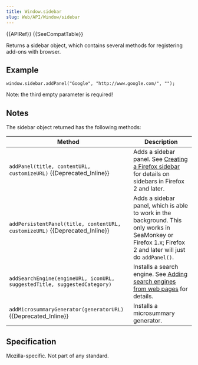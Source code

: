 ```yaml
---
title: Window.sidebar
slug: Web/API/Window/sidebar
---
```


{{APIRef}} {{SeeCompatTable}}

Returns a sidebar object, which contains several methods for registering add-ons with browser.

## Example

```
window.sidebar.addPanel("Google", "http://www.google.com/", "");
```

Note: the third empty parameter is required!

## Notes

The sidebar object returned has the following methods:

| Method                                                                      | Description                                                                                                                                                |
| --------------------------------------------------------------------------- | ---------------------------------------------------------------------------------------------------------------------------------------------------------- |
| `addPanel(title, contentURL, customizeURL)` {{Deprecated_Inline}}           | Adds a sidebar panel. See [Creating a Firefox sidebar](/zh-CN/docs/Creating_a_Firefox_sidebar) for details on sidebars in Firefox 2 and later.             |
| `addPersistentPanel(title, contentURL, customizeURL)` {{Deprecated_Inline}} | Adds a sidebar panel, which is able to work in the background. This only works in SeaMonkey or Firefox 1.x; Firefox 2 and later will just do `addPanel()`. |
| `addSearchEngine(engineURL, iconURL, suggestedTitle, suggestedCategory)`    | Installs a search engine. See [Adding search engines from web pages](/zh-CN/docs/Adding_search_engines_from_web_pages) for details.                        |
| `addMicrosummaryGenerator(generatorURL)` {{Deprecated_Inline}}              | Installs a microsummary generator.                                                                                                                         |

## Specification

Mozilla-specific. Not part of any standard.
